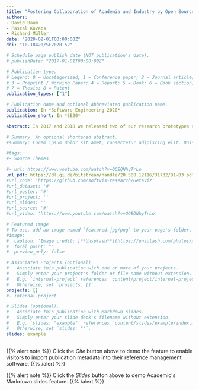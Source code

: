 ```yaml
---
title: "Fostering Collaboration of Academia and Industry by Open Source Software"
authors:
- David Baum
- Pascal Kovacs
- Richard Müller
date: "2020-02-01T00:00:00Z"
doi: "10.18420/SE2020_52"

# Schedule page publish date (NOT publication's date).
# publishDate: "2017-01-01T00:00:00Z"

# Publication type.
# Legend: 0 = Uncategorized; 1 = Conference paper; 2 = Journal article;
# 3 = Preprint / Working Paper; 4 = Report; 5 = Book; 6 = Book section;
# 7 = Thesis; 8 = Patent
publication_types: ["1"]

# Publication name and optional abbreviated publication name.
publication: In *Software Engineering 2020*
publication_short: In *SE20*

abstract: In 2017 and 2018 we released two of our research prototypes as open source. We explain our motivation and concerns at that time and compare them with our actual experience. We also describe how open source releases enabled collaboration with industrial partners. Finally, we show how research projects can extend their funding through grants for open source software. We share our experiences with the initiative Google Summer of Code and show how we overcame bureaucratical hurdles and how our research has benefited from participating in this program.

# Summary. An optional shortened abstract.
#summary: Lorem ipsum dolor sit amet, consectetur adipiscing elit. Duis posuere tellus ac convallis placerat. Proin tincidunt magna sed ex sollicitudin condimentum.

#tags:
#- Source Themes

#- url: https://www.youtube.com/watch?v=OOEQNhyTrLo
url_pdf: https://dl.gi.de/bitstream/handle/20.500.12116/31732/D1-03.pdf?sequence=1&isAllowed=y
#url_code: 'https://github.com/softvis-research/Getaviz'
#url_dataset: '#'
#url_poster: '#'
#url_project: ''
#url_slides: ''
#url_source: '#'
#url_video: 'https://www.youtube.com/watch?v=OOEQNhyTrLo'

# Featured image
# To use, add an image named `featured.jpg/png` to your page's folder. 
#image:
#  caption: 'Image credit: [**Unsplash**](https://unsplash.com/photos/pLCdAaMFLTE)'
#  focal_point: ""
#  preview_only: false

# Associated Projects (optional).
#   Associate this publication with one or more of your projects.
#   Simply enter your project's folder or file name without extension.
#   E.g. `internal-project` references `content/project/internal-project/index.md`.
#   Otherwise, set `projects: []`.
projects: []
#- internal-project

# Slides (optional).
#   Associate this publication with Markdown slides.
#   Simply enter your slide deck's filename without extension.
#   E.g. `slides: "example"` references `content/slides/example/index.md`.
#   Otherwise, set `slides: ""`.
slides: example
---
```


{{% alert note %}}
Click the *Cite* button above to demo the feature to enable visitors to import publication metadata into their reference management software.
{{% /alert %}}

{{% alert note %}}
Click the *Slides* button above to demo Academic's Markdown slides feature.
{{% /alert %}}
